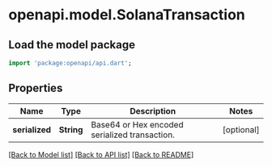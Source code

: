 # openapi.model.SolanaTransaction

## Load the model package
```dart
import 'package:openapi/api.dart';
```

## Properties
Name | Type | Description | Notes
------------ | ------------- | ------------- | -------------
**serialized** | **String** | Base64 or Hex encoded serialized transaction. | [optional] 

[[Back to Model list]](../README.md#documentation-for-models) [[Back to API list]](../README.md#documentation-for-api-endpoints) [[Back to README]](../README.md)


